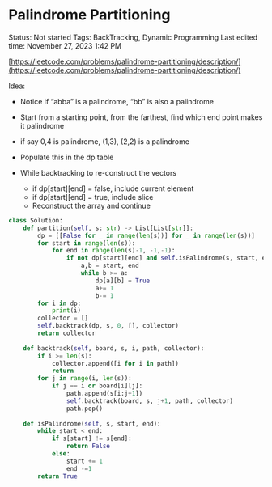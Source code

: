 # Palindrome Partitioning

Status: Not started
Tags: BackTracking, Dynamic Programming
Last edited time: November 27, 2023 1:42 PM

[https://leetcode.com/problems/palindrome-partitioning/description/](https://leetcode.com/problems/palindrome-partitioning/description/)

Idea:

- Notice if “abba” is a palindrome, “bb” is also a palindrome
- Start from a starting point, from the farthest, find which end point makes it palindrome
- if say 0,4 is palindrome, (1,3), (2,2) is a palindrome
- Populate this in the dp table

- While backtracking to re-construct the vectors
    - if dp[start][end] = false, include current element
    - if dp[start][end] = true, include slice
    - Reconstruct the array and continue

```python
class Solution:
    def partition(self, s: str) -> List[List[str]]:
        dp = [[False for _ in range(len(s))] for _ in range(len(s))]
        for start in range(len(s)):
            for end in range(len(s)-1, -1,-1):
                if not dp[start][end] and self.isPalindrome(s, start, end):
                    a,b = start, end
                    while b >= a:
                        dp[a][b] = True
                        a+= 1
                        b-= 1
        for i in dp:
            print(i)
        collector = []
        self.backtrack(dp, s, 0, [], collector)
        return collector
    
    def backtrack(self, board, s, i, path, collector):
        if i >= len(s):
            collector.append([i for i in path])
            return
        for j in range(i, len(s)):
            if j == i or board[i][j]:
                path.append(s[i:j+1])
                self.backtrack(board, s, j+1, path, collector)
                path.pop()
    
    def isPalindrome(self, s, start, end):
        while start < end:
            if s[start] != s[end]:
                return False
            else:
                start += 1
                end -=1
        return True
```